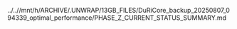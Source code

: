 ../..//mnt/h/ARCHIVE/.UNWRAP/13GB_FILES/DuRiCore_backup_20250807_094339_optimal_performance/PHASE_Z_CURRENT_STATUS_SUMMARY.md